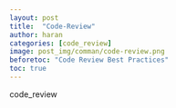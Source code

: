```yaml
---
layout: post
title:  "Code-Review"
author: haran
categories: [code_review]
image: post_img/comman/code-review.png
beforetoc: "Code Review Best Practices"
toc: true
---
```

code_review